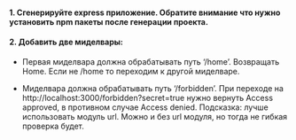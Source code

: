 #### 1. Сгенерируйте express приложение. Обратите внимание что нужно установить npm пакеты после генерации проекта.

#### 2. Добавить две миделвары:
- Первая миделвара должна обрабатывать путь ‘/home’. Возвращать Home. Если не /home то переходим к другой миделваре.


- Миделвара должна обрабатывать путь ‘/forbidden’. При переходе на http://localhost:3000/forbidden?secret=true нужно вернуть Access approved, в противном случае Access denied.
  Подсказка: лучше использовать модуль url. Можно и без url модуля, но тогда не гибкая проверка будет.